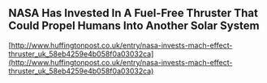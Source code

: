 ## NASA Has Invested In A Fuel-Free Thruster That Could Propel Humans Into Another Solar System
  
  [http://www.huffingtonpost.co.uk/entry/nasa-invests-mach-effect-thruster_uk_58eb4259e4b058f0a03032ca](http://www.huffingtonpost.co.uk/entry/nasa-invests-mach-effect-thruster_uk_58eb4259e4b058f0a03032ca)